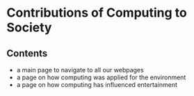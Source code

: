 # Contributions of Computing to Society

## Contents

 * a main page to navigate to all our webpages
 * a page on how computing was applied for the environment
 * a page on how computing has influenced entertainment

